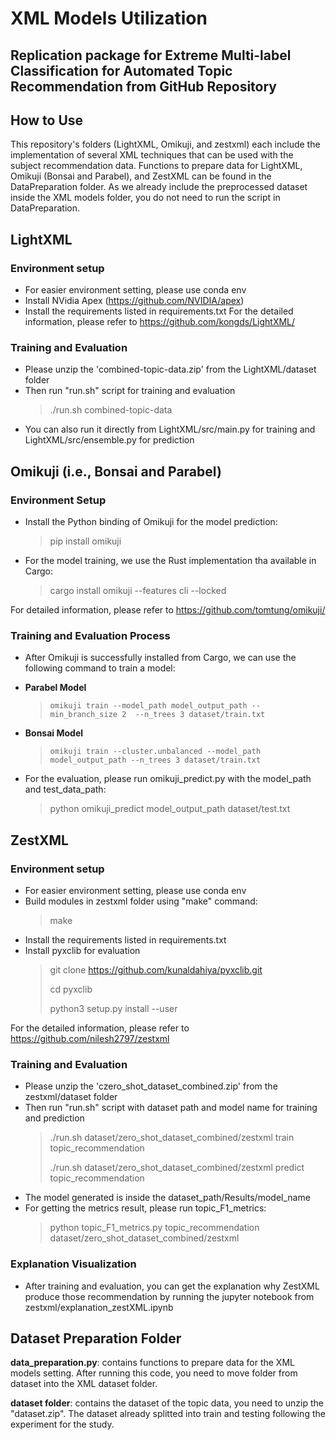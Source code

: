 # XML Models Utilization

## Replication package for Extreme Multi-label Classification for Automated Topic Recommendation from GitHub Repository

## How to Use
This repository's folders (LightXML, Omikuji, and zestxml) each include the implementation of several XML techniques that can be used with the subject recommendation data. Functions to prepare data for LightXML, Omikuji (Bonsai and Parabel), and ZestXML can be found in the DataPreparation folder. As we already include the preprocessed dataset inside the XML models folder, you do not need to run the script in DataPreparation.

## LightXML
### Environment setup
- For easier environment setting, please use conda env
- Install NVidia Apex (https://github.com/NVIDIA/apex)
- Install the requirements listed in requirements.txt
For the detailed information, please refer to https://github.com/kongds/LightXML/

### Training and Evaluation
- Please unzip the 'combined-topic-data.zip' from the LightXML/dataset folder
- Then run "run.sh" script for training and evaluation
  > ./run.sh combined-topic-data
- You can also run it directly from LightXML/src/main.py for training and LightXML/src/ensemble.py for prediction 

## Omikuji (i.e., Bonsai and Parabel)

### Environment Setup
- Install the Python binding of Omikuji for the model prediction:
   > pip install omikuji
- For the model training, we use the Rust implementation tha available in Cargo:
   > cargo install omikuji --features cli --locked

For detailed information, please refer to https://github.com/tomtung/omikuji/

### Training and Evaluation Process
- After Omikuji is successfully installed from Cargo, we can use the following command to train a model:

- **Parabel Model**
   > `omikuji train --model_path model_output_path --min_branch_size 2  --n_trees 3 dataset/train.txt`
- **Bonsai Model**
  > `omikuji train --cluster.unbalanced --model_path model_output_path --n_trees 3 dataset/train.txt`
- For the evaluation, please run omikuji_predict.py with the model_path and test_data_path:
  > python omikuji_predict model_output_path dataset/test.txt

## ZestXML
### Environment setup
- For easier environment setting, please use conda env
- Build modules in zestxml folder using "make" command:
  > make
- Install the requirements listed in requirements.txt
- Install pyxclib for evaluation
  > git clone https://github.com/kunaldahiya/pyxclib.git
  > 
  > cd pyxclib
  > 
  > python3 setup.py install --user
  > 
For the detailed information, please refer to https://github.com/nilesh2797/zestxml

### Training and Evaluation
- Please unzip the 'czero_shot_dataset_combined.zip' from the zestxml/dataset folder
- Then run "run.sh" script with dataset path and model name for training and prediction
  > ./run.sh dataset/zero_shot_dataset_combined/zestxml train topic_recommendation
  > 
  > ./run.sh dataset/zero_shot_dataset_combined/zestxml predict topic_recommendation
- The model generated is inside the dataset_path/Results/model_name
- For getting the metrics result, please run topic_F1_metrics:
  > python topic_F1_metrics.py topic_recommendation dataset/zero_shot_dataset_combined/zestxml

### Explanation Visualization
- After training and evaluation, you can get the explanation why ZestXML produce those recommendation by running the jupyter notebook from zestxml/explanation_zestXML.ipynb

## Dataset Preparation Folder
**data_preparation.py**: contains functions to prepare data for the XML models setting. After running this code, you need to move folder from dataset into the XML dataset folder.

**dataset folder**: contains the dataset of the topic data, you need to unzip the "dataset.zip". The dataset already splitted into train and testing following the experiment for the study.
